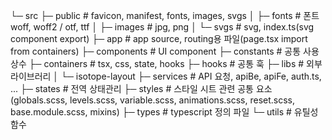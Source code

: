 └─ src
  ├─ public # favicon, manifest, fonts, images, svgs
  │ ├─ fonts # 폰트 woff, woff2 / otf, ttf
  │ ├─ images # jpg, png
  │ └─ svgs # svg, index.ts(svg component export)
  ├─ app # app source, routing용 파일(page.tsx import from containers)
  ├─ components # UI component
  ├─ constants # 공통 사용 상수
  ├─ containers # tsx, css, state, hooks
  ├─ hooks # 공통 훅
  ├─ libs # 외부 라이브러리
  │ └─ isotope-layout
  ├─ services # API 요청, apiBe, apiFe, auth.ts, ...
  ├─ states # 전역 상태관리
  ├─ styles # 스타일 시트 관련 공통 요소 (globals.scss, levels.scss, variable.scss, animations.scss, reset.scss, base.module.scss, mixins)
  ├─ types # typescript 정의 파일
  └─ utils # 유틸성 함수
